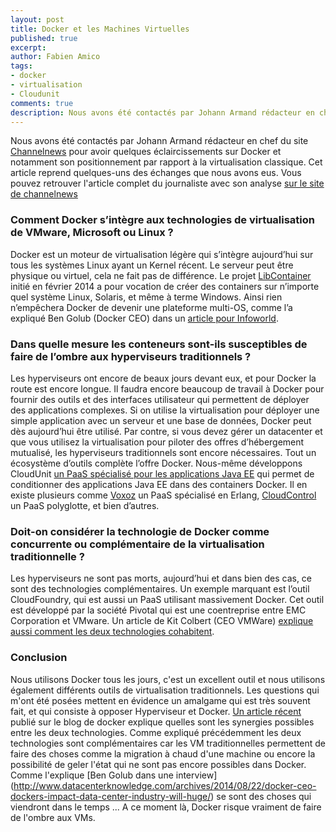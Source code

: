 ```yaml
---
layout: post
title: Docker et les Machines Virtuelles
published: true
excerpt: 
author: Fabien Amico
tags:
- docker
- virtualisation
- Cloudunit
comments: true
description: Nous avons été contactés par Johann Armand rédacteur en chef du site Channelnews pour avoir quelques éclaircissements sur Docker et notamment son positionnement par rapport à la virtualisation classique. Cet article reprend quelques-uns des échanges que nous avons eus.
---
```


Nous avons été contactés par Johann Armand rédacteur en chef du site [Channelnews](http://www.channelnews.fr/) pour avoir quelques éclaircissements sur Docker et notamment son positionnement par rapport à la virtualisation classique. Cet article reprend quelques-uns des échanges que nous avons eus. Vous pouvez retrouver l'article complet du journaliste avec son analyse [sur le site de channelnews](http://www.channelnews.fr/actu-societes/fournisseurs/20803-docker-la-start-up-frenchie-qui-efface-les-frontieres-du-cloud.html)


### Comment Docker s’intègre aux technologies de virtualisation de VMware, Microsoft ou Linux ?

Docker est un moteur de virtualisation légère qui s’intègre aujourd’hui sur tous les systèmes Linux ayant un Kernel récent. Le serveur peut être physique ou virtuel, cela ne fait pas de différence. 
Le projet [LibContainer](https://github.com/docker/libcontainer) initié en février 2014 a pour vocation de créer des containers sur n’importe quel système Linux, Solaris, et même à terme Windows. 
Ainsi rien n’empêchera Docker de devenir une plateforme multi-OS, comme l’a expliqué Ben Golub (Docker CEO) dans un [article pour Infoworld](http://www.infoworld.com/t/application-virtualization/docker-ceo-our-container-goes-anywhere-241404).

### Dans quelle mesure les conteneurs sont-ils susceptibles de faire de l’ombre aux hyperviseurs traditionnels ?

Les hyperviseurs ont encore de beaux jours devant eux, et pour Docker la route est encore longue. Il faudra encore beaucoup de travail à Docker pour fournir des outils et des interfaces utilisateur qui permettent de déployer des applications complexes. 
Si on utilise la virtualisation pour déployer une simple application avec un serveur et une base de données, Docker peut dès aujourd’hui être utilisé. Par contre, si vous devez gérer un datacenter et que vous utilisez la virtualisation pour piloter des offres d’hébergement mutualisé, les hyperviseurs traditionnels sont encore nécessaires.
Tout un écosystème d’outils complète l’offre Docker. Nous-même développons CloudUnit [un PaaS spécialisé pour les applications Java EE](http://www.cloudunit.fr/) qui permet de conditionner des applications Java EE dans des containers Docker. Il en existe plusieurs comme [Voxoz](http://voxoz.com/) un PaaS spécialisé en Erlang, [CloudControl](https://www.cloudcontrol.com/) un PaaS polyglotte, et bien d’autres.

### Doit-on considérer la technologie de Docker comme concurrente ou complémentaire de la virtualisation traditionnelle ?

Les hyperviseurs ne sont pas morts, aujourd’hui et dans bien des cas, ce sont des technologies complémentaires. Un exemple marquant est l’outil CloudFoundry, qui est aussi un PaaS utilisant massivement Docker. Cet outil est développé par la société Pivotal qui est une coentreprise entre EMC Corporation et VMware. Un article de Kit Colbert (CEO VMWare) [explique aussi comment les deux technologies cohabitent](http://cto.vmware.com/vmware-containers-containers-without-compromise/).

### Conclusion

Nous utilisons Docker tous les jours, c'est un excellent outil et nous utilisons également différents outils de virtualisation traditionnels. Les questions qui m'ont été posées mettent en évidence un amalgame qui est très souvent fait, et qui consiste à opposer Hyperviseur et Docker. 
[Un article récent](http://blog.docker.com/2014/08/docker-vmware-1-1-3/) publié sur le blog de docker explique quelles sont les synergies possibles entre les deux technologies. Comme expliqué précédemment les deux technologies sont complémentaires car les VM traditionnelles permettent de faire des choses comme la migration à chaud d'une machine ou encore la possibilité de geler l'état qui ne sont pas encore possibles dans Docker. Comme l'explique [Ben Golub dans une interview] (http://www.datacenterknowledge.com/archives/2014/08/22/docker-ceo-dockers-impact-data-center-industry-will-huge/) se sont des choses qui viendront dans le temps ... A ce moment là, Docker risque vraiment de faire de l'ombre aux VMs.